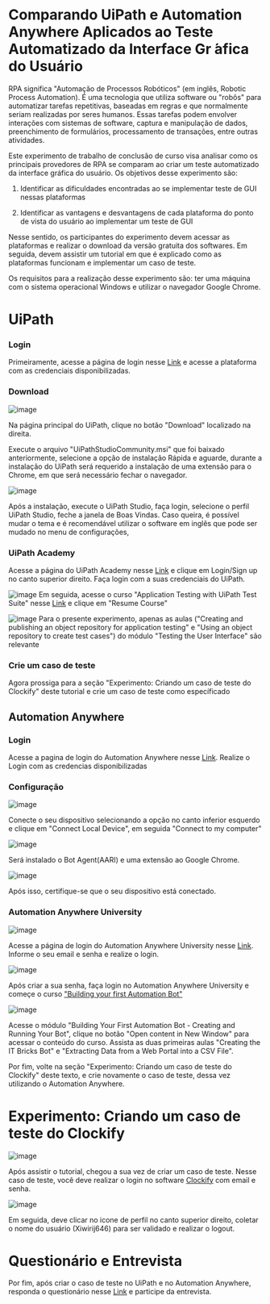 # Comparando UiPath e Automation Anywhere Aplicados ao Teste Automatizado da Interface Gr ́afica do Usuário

RPA significa "Automação de Processos Robóticos" (em inglês, Robotic Process Automation). É uma tecnologia que utiliza software ou "robôs" para automatizar tarefas repetitivas, baseadas em regras e que normalmente seriam realizadas por seres humanos. Essas tarefas podem envolver interações com sistemas de software, captura e manipulação de dados, preenchimento de formulários, processamento de transações, entre outras atividades.

Este experimento de trabalho de conclusão de curso visa analisar como os principais provedores de RPA se comparam ao criar um teste automatizado da interface gráfica do usuário. Os objetivos desse experimento são:

1. Identificar as dificuldades encontradas ao se implementar teste de
GUI nessas plataformas

2. Identificar as vantagens e desvantagens de cada plataforma
do ponto de vista do usuário ao implementar um teste de GUI

Nesse sentido, os participantes do experimento devem acessar as plataformas e realizar o download da versão gratuita dos softwares. Em seguida, devem assistir um tutorial em que é explicado como as plataformas funcionam e implementar um caso de teste.

Os requisitos para a realização desse experimento são: ter uma máquina com o sistema operacional Windows e utilizar o navegador Google Chrome.

# UiPath

### Login

Primeiramente, acesse a página de login nesse [Link](https://account.uipath.com/login?state=hKFo2SB5YkFvQS10eVFaM1BmbXFKN0NYclpjaFhoU2pjaDJKRqFupWxvZ2luo3RpZNkgcDd0cTB6a0ZJNHBJSTF1bVViWlYzckVwcktzeXlXTGKjY2lk2SAyeXQ5SGRGNDVPMDA2SDlxZFBjUDlhczVjZEdibkNXcw&client=2yt9HdF45O006H9qdPcP9as5cdGbnCWs&protocol=oauth2&audience=https%3A%2F%2Fuipath.eu.auth0.com%2Fapi%2Fv2%2F&scope=openid%20profile%20email%20read%3Acurrent_user%20update%3Acurrent_user_metadata&redirect_uri=https%3A%2F%2Fcloud.uipath.com%2Fportal_%2FauthCallback&type=login&ecommerceRedirect=false&redirectPath=&marketplaceRedirectUri=&retryUrl=%2Fportal_%2Fenterprisesso&product_name=UiPath%20Automation%20Cloud&company_code=B2B_CP&platform_name=UiPath%20Platform&enable_marketing_fields=true&cloudrpa_signup_subdomain=%2Fportal_&register_endpoint=%2Fregister&use_local_registration=false&response_type=code&response_mode=query&nonce=RjhvekdlZ01tOHdRbk5yTW5kaGtFVkl1RlltY2tjd0lmUGVwSnBURmhrVg%3D%3D&code_challenge=9XfM3Cax5FreVUE7qfdYW7au5Iyh5iP-NwjErSsHJuE&code_challenge_method=S256&auth0Client=eyJuYW1lIjoiYXV0aDAtcmVhY3QiLCJ2ZXJzaW9uIjoiMS4yLjAifQ%3D%3D) e acesse a plataforma com as credenciais disponibilizadas.


### Download

![image](/images/download_uipath.png)

Na página principal do UiPath, clique no botão "Download" localizado na direita.


Execute o arquivo "UiPathStudioCommunity.msi" que foi baixado anteriormente, selecione a opção de instalação Rápida e aguarde, durante a instalação do UiPath será requerido a instalação de uma extensão para o Chrome, em que será necessário fechar o navegador.

![image](/images/uipath_studio_config.png)

Após a instalação, execute o UiPath Studio, faça login, selecione o perfil UiPath Studio, feche a janela de Boas Vindas. Caso queira, é possível mudar o tema e é recomendável utilizar o software em inglês que pode ser mudado no menu de configurações,

### UiPath Academy

Acesse a página do UiPath Academy nesse [Link](https://academy.uipath.com/) e clique em Login/Sign up no canto superior direito. Faça login com a suas credenciais do UiPath.


![image](/images/ui_path_resume_course.png)
Em seguida, acesse o curso "Application Testing with UiPath Test Suite" nesse [Link](https://academy.uipath.com/courses/application-testing-with-uipath-test-suite) e clique em "Resume Course"

![image](/images/testing_ui.png)
Para o presente experimento, apenas as aulas ("Creating and publishing an object repository for application testing" e "Using an object repository to create test cases") do módulo "Testing the User Interface" são relevante

### Crie um caso de teste

Agora prossiga para a seção "Experimento: Criando um caso de teste do Clockify" deste tutorial e crie um caso de teste como específicado


## Automation Anywhere

### Login

Acesse a pagina de login do Automation Anywhere nesse [Link](https://community.cloud.automationanywhere.digital/). Realize o Login com as credencias disponibilizadas


### Configuração

![image](/images/aa_connect.png)

Conecte o seu dispositivo selecionando a opção no canto inferior esquerdo e clique em "Connect Local Device", em seguida "Connect to my computer"

![image](/images/aa_connect.png)

Será instalado o Bot Agent(AARI) e uma extensão ao Google Chrome. 

![image](/images/aa_device.png)

Após isso, certifique-se que o seu dispositivo está conectado.


### Automation Anywhere University

![image](/images/aau_login.png)

Acesse a página de login do Automation Anywhere University nesse [Link](https://apeople.automationanywhere.com/sso/s/login/?startURL=%2Fsso%2Fidp%2Flogin%3Fapp%3D0sp6F000000XZKC%26RelayState%3Dhttps%253A%252F%252Funiversity.automationanywhere.com%252Fsimplesaml%252Fmodule.php%252Fcore%252Fauthenticate.php%253Fas%253Ddefault-sp%2526cid%253D%2526lp%253D%2526co%253D%2526checkout%253D%2526dfor%253D%2526lang%253D%2526ilt%253D%2526ilts%253D%2526mid%253D%2526rurl%253D%2526lsubs%253D%2526st%253D%26binding%3DHttpPost%26inresponseto%3D_e359eaa5e9b973358cc6fd632e771d24fbb25dd870). Informe o seu email e senha e realize o login.



![image](/images/aaU_course_enroll.png)

Após criar a sua senha, faça login no Automation Anywhere University e começe o curso ["Building your first Automation Bot"](https://upskill.automationanywhere.com/courses/building-your-first-automation-bot)

![image](/images/aa_lectures.png)

Acesse o módulo "Building Your First Automation Bot - Creating and Running Your Bot", clique no botão "Open content in New Window" para acessar o conteúdo do curso. Assista as duas primeiras aulas "Creating the IT Bricks Bot" e "Extracting Data from a Web Portal into a CSV File".

Por fim, volte na seção "Experimento: Criando um caso de teste do Clockify" deste texto, e crie novamente o caso de teste, dessa vez utilizando o Automation Anywhere.


# Experimento: Criando um caso de teste do Clockify

![image](/images/clockify_login.png)

Após assistir o tutorial, chegou a sua vez de criar um caso de teste. Nesse caso de teste, você deve realizar o login no software [Clockify](https://app.clockify.me/en/login) com email e senha.

![image](/images/logout_clockify.png)

Em seguida, deve clicar no icone de perfil no canto superior direito, coletar o nome do usuário (Xiwirij646) para ser validado e realizar o logout.


# Questionário e Entrevista

Por fim, após criar o caso de teste no UiPath e no Automation Anywhere, responda o questionário nesse [Link](https://forms.gle/DXp8izxBjpirjFxH7) e participe da entrevista.